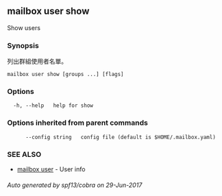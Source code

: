 ## mailbox user show

Show users

### Synopsis


列出群組使用者名單。

```
mailbox user show [groups ...] [flags]
```

### Options

```
  -h, --help   help for show
```

### Options inherited from parent commands

```
      --config string   config file (default is $HOME/.mailbox.yaml)
```

### SEE ALSO
* [mailbox user](mailbox_user.md)	 - User info

###### Auto generated by spf13/cobra on 29-Jun-2017
